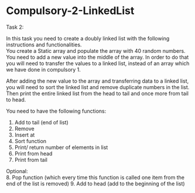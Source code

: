 # Compulsory-2-LinkedList
Task 2: 

In this task you need to create a doubly linked list with the following instructions and functionalities.  
You create a Static array and populate the array with 40 random numbers.  
You need to add a new value into the middle of the array. In order to do that you will need to transfer 
the values to a linked list, instead of an array which we have done in compulsory 1. 

After adding the new value to the array and transferring data to a linked list, you will need to sort the 
linked list and remove duplicate numbers in the list.  Then print the entire linked list from the head to 
tail and once more from tail to head.  

You need to have the following functions:  
1. Add to tail (end of list) 
2. Remove  
3. Insert at  
4. Sort function 
5. Print/ return number of elements in list 
6. Print from head   
7. Print from tail 

Optional:  
8. Pop function (which every time this function is called one item from the end of the list is 
removed) 
9. Add to head (add to the beginning of the list) 
